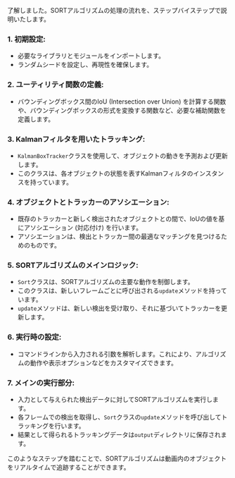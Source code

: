了解しました。SORTアルゴリズムの処理の流れを、ステップバイステップで説明いたします。

### 1. **初期設定**:
   * 必要なライブラリとモジュールをインポートします。
   * ランダムシードを設定し、再現性を確保します。

### 2. **ユーティリティ関数の定義**:
   * バウンディングボックス間のIoU (Intersection over Union) を計算する関数や、バウンディングボックスの形式を変換する関数など、必要な補助関数を定義します。

### 3. **Kalmanフィルタを用いたトラッキング**:
   * `KalmanBoxTracker`クラスを使用して、オブジェクトの動きを予測および更新します。
   * このクラスは、各オブジェクトの状態を表すKalmanフィルタのインスタンスを持っています。

### 4. **オブジェクトとトラッカーのアソシエーション**:
   * 既存のトラッカーと新しく検出されたオブジェクトとの間で、IoUの値を基にアソシエーション (対応付け) を行います。
   * アソシエーションは、検出とトラッカー間の最適なマッチングを見つけるためのものです。

### 5. **SORTアルゴリズムのメインロジック**:
   * `Sort`クラスは、SORTアルゴリズムの主要な動作を制御します。
   * このクラスは、新しいフレームごとに呼び出される`update`メソッドを持っています。
   * `update`メソッドは、新しい検出を受け取り、それに基づいてトラッカーを更新します。

### 6. **実行時の設定**:
   * コマンドラインから入力される引数を解析します。これにより、アルゴリズムの動作や表示オプションなどをカスタマイズできます。

### 7. **メインの実行部分**:
   * 入力として与えられた検出データに対してSORTアルゴリズムを実行します。
   * 各フレームでの検出を取得し、`Sort`クラスの`update`メソッドを呼び出してトラッキングを行います。
   * 結果として得られるトラッキングデータは`output`ディレクトリに保存されます。

このようなステップを踏むことで、SORTアルゴリズムは動画内のオブジェクトをリアルタイムで追跡することができます。
